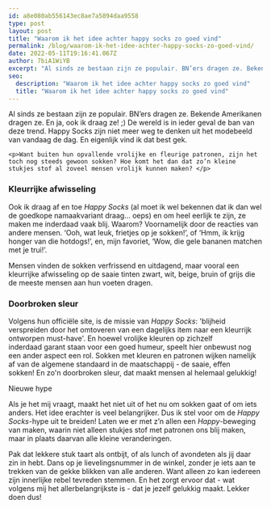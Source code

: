 ```yaml
---
id: a8e080ab556143ec8ae7a5894daa9558
type: post
layout: post
title: "Waarom ik het idee achter happy socks zo goed vind"
permalink: /blog/waarom-ik-het-idee-achter-happy-socks-zo-goed-vind/
date: 2022-05-11T19:16:41.067Z
author: 7biA1WiYB
excerpt: "Al sinds ze bestaan zijn ze populair. BN’ers dragen ze. Bekende Amerikanen dragen ze. En ja, ook ik draag ze! ;) De wereld is in ieder geval de ban van deze trend. Happy Socks zijn niet meer weg te denken uit het modebeeld van vandaag de dag. En eigenlijk vind ik dat best gek.  "
seo:
  description: "Waarom ik het idee achter happy socks zo goed vind"
  title: "Waarom ik het idee achter happy socks zo goed vind"
---
```

Al sinds ze bestaan zijn ze populair. BN’ers dragen ze. Bekende Amerikanen dragen ze. En ja, ook ik draag ze! ;) De wereld is in ieder geval de ban van deze trend. Happy Socks zijn niet meer weg te denken uit het modebeeld van vandaag de dag. En eigenlijk vind ik dat best gek.  

    <p>Want buiten hun opvallende vrolijke en fleurige patronen, zijn het toch nog steeds gewoon sokken? Hoe komt het dan dat zo’n kleine stukjes stof al zoveel mensen vrolijk kunnen maken? </p>
<h3>Kleurrijke afwisseling</h3>
<p>Ook ik draag af en toe <em>Happy Socks</em> (al moet ik wel bekennen dat ik dan wel de goedkope namaakvariant draag… oeps) en om heel eerlijk te zijn, ze maken me inderdaad vaak blij. Waarom? Voornamelijk door de reacties van andere mensen. ‘Ooh, wat leuk, frietjes op je sokken!’, of ‘Hmm, ik krijg honger van die hotdogs!’, en, mijn favoriet, ‘Wow, die gele bananen matchen met je trui!’.</p>
<p>Mensen vinden de sokken verfrissend en uitdagend, maar vooral een kleurrijke afwisseling op de saaie tinten zwart, wit, beige, bruin of grijs die de meeste mensen aan hun voeten dragen. </p>
<h3>Doorbroken sleur</h3>
<p>Volgens hun officiële site, is de missie van <em>Happy Socks</em>: 'blijheid verspreiden door het omtoveren van een dagelijks item naar een kleurrijk ontworpen must-have'. En hoewel vrolijke kleuren op zichzelf inderdaad garant staan voor een goed humeur, speelt hier onbewust nog een ander aspect een rol. Sokken met kleuren en patronen wijken namelijk af van de algemene standaard in de maatschappij - de saaie, effen sokken! En zo'n doorbroken sleur, dat maakt mensen al helemaal gelukkig! </p>
<p>Nieuwe hype</p>
<p>Als je het mij vraagt, maakt het niet uit of het nu om sokken gaat of om iets anders. Het idee erachter is veel belangrijker. Dus ik stel voor om de <em>Happy Socks</em>-hype uit te breiden! Laten we er met z’n allen een <em>Happy</em>-beweging van maken, waarin niet alleen stukjes stof met patronen ons blij maken, maar in plaats daarvan alle kleine veranderingen.</p>
<p>Pak dat lekkere stuk taart als ontbijt, of als lunch of avondeten als jij daar zin in hebt. Dans op je lievelingsnummer in de winkel, zonder je iets aan te trekken van de gekke blikken van alle anderen. Want alleen zo kan iedereen zijn innerlijke rebel tevreden stemmen. En het zorgt ervoor dat - wat volgens mij het allerbelangrijkste is - dat je jezelf gelukkig maakt. Lekker doen dus!</p>  
